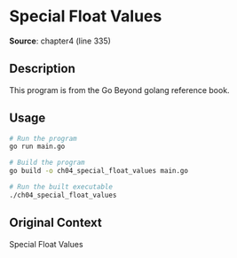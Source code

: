 # Special Float Values

**Source**: chapter4 (line 335)

## Description

This program is from the Go Beyond golang reference book.

## Usage

```bash
# Run the program
go run main.go

# Build the program
go build -o ch04_special_float_values main.go

# Run the built executable
./ch04_special_float_values
```

## Original Context

Special Float Values
